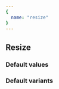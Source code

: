 ```yaml
---
{
  name: "resize"
}
---
```


## Resize

### Default values
<!-- defaults.values.start -->
<!-- defaults.values.end -->


### Default variants
<!-- defaults.variants.start -->
<!-- defaults.variants.end -->
